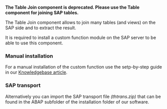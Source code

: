 **The Table Join component is deprecated. Please use the Table component for joining SAP tables.**

The Table Join component allows to join many tables (and views) on the SAP side and to extract the result.  

It is required to install a custom function module on the SAP server to be able to use this component.  


### Manual installation
For a manual installation of the custom function use the setp-by-step guide in our [Knowledgebase article](https://kb.theobald-software.com/sap/installation-of-the-function-module-z_xtract_is_table_join?fromSearch=true). 


### SAP transport
Alternatively you can import the SAP transport file *(thtrans.zip)* that can be found in the ABAP subfolder of the installation folder of our software.
